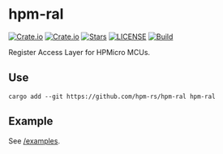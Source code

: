 # hpm-ral

[![Crate.io](https://img.shields.io/crates/v/hpm-ral)](https://crates.io/crates/hpm-ral)
[![Crate.io](https://img.shields.io/crates/d/hpm-ral)](https://crates.io/crates/hpm-ral)
[![Stars](https://img.shields.io/github/stars/hpm-rs/hpm-ral)](https://github.com/hpm-rs/hpm-ral)
[![LICENSE](https://img.shields.io/github/license/hpm-rs/hpm-ral)](https://github.com/hpm-rs/hpm-ral/blob/main/LICENSE)
[![Build](https://github.com/hpm-rs/hpm-ral/actions/workflows/ci.yaml/badge.svg)](https://github.com/hpm-rs/hpm-ral/actions/workflows/ci.yaml)

Register Access Layer for HPMicro MCUs.

## Use

```shell
cargo add --git https://github.com/hpm-rs/hpm-ral hpm-ral
```

## Example

See [/examples](/examples).
